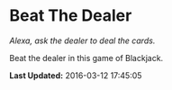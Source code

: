 # Beat The Dealer
*Alexa, ask the dealer to deal the cards.*

Beat the dealer in this game of Blackjack.

**Last Updated:** 2016-03-12 17:45:05